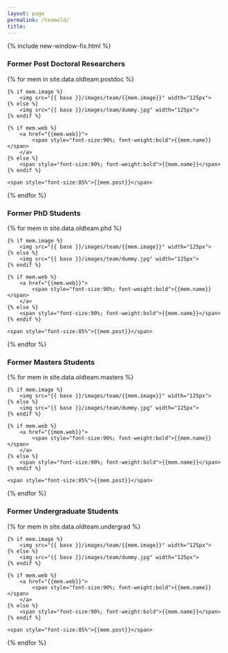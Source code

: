 ```yaml
---
layout: page
permalink: /teamold/
title: 
---
```


{% include new-window-fix.html %}


<h3>Former Post Doctoral Researchers</h3>
<div class="teams">
{% for mem in site.data.oldteam.postdoc %}
<div class="member">

	{% if mem.image %}
		<img src="{{ base }}/images/team/{{mem.image}}" width="125px">
	{% else %}
		<img src="{{ base }}/images/team/dummy.jpg" width="125px">
	{% endif %}

	{% if mem.web %} 	
		<a href="{{mem.web}}">
			<span style="font-size:90%; font-weight:bold">{{mem.name}}</span>
		</a>
	{% else %}	
		<span style="font-size:90%; font-weight:bold">{{mem.name}}</span>
	{% endif %}  

	<span style="font-size:85%">{{mem.post}}</span>
	
</div>
{% endfor %}  
</div>

<h3>Former PhD Students</h3>
<div class="teams">
{% for mem in site.data.oldteam.phd %}
<div class="member">

	{% if mem.image %}
		<img src="{{ base }}/images/team/{{mem.image}}" width="125px">
	{% else %}
		<img src="{{ base }}/images/team/dummy.jpg" width="125px">
	{% endif %}

	{% if mem.web %} 	
		<a href="{{mem.web}}">
			<span style="font-size:90%; font-weight:bold">{{mem.name}}</span>
		</a>
	{% else %}	
		<span style="font-size:90%; font-weight:bold">{{mem.name}}</span>
	{% endif %}  

	<span style="font-size:85%">{{mem.post}}</span>
	
</div>
{% endfor %}  
</div>

<h3>Former Masters Students</h3>
<div class="teams">
{% for mem in site.data.oldteam.masters %}
<div class="member">

	{% if mem.image %}
		<img src="{{ base }}/images/team/{{mem.image}}" width="125px">
	{% else %}
		<img src="{{ base }}/images/team/dummy.jpg" width="125px">
	{% endif %}

	{% if mem.web %} 	
		<a href="{{mem.web}}">
			<span style="font-size:90%; font-weight:bold">{{mem.name}}</span>
		</a>
	{% else %}	
		<span style="font-size:90%; font-weight:bold">{{mem.name}}</span>
	{% endif %}  

	<span style="font-size:85%">{{mem.post}}</span>
	
</div>
{% endfor %}  
</div>

<h3>Former Undergraduate Students</h3>
<div class="teams">
{% for mem in site.data.oldteam.undergrad %}
<div class="member">

	{% if mem.image %}
		<img src="{{ base }}/images/team/{{mem.image}}" width="125px">
	{% else %}
		<img src="{{ base }}/images/team/dummy.jpg" width="125px">
	{% endif %}

	{% if mem.web %} 	
		<a href="{{mem.web}}">
			<span style="font-size:90%; font-weight:bold">{{mem.name}}</span>
		</a>
	{% else %}	
		<span style="font-size:90%; font-weight:bold">{{mem.name}}</span>
	{% endif %}  

	<span style="font-size:85%">{{mem.post}}</span>
	
</div>
{% endfor %}  
</div>
